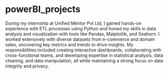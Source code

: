 # powerBI_projects


During my internship at Unified Mentor Pvt Ltd, I gained hands-on experience with ETL processes using Python and honed my skills in data analysis and visualization with tools like Pandas, Matplotlib, and Seaborn. I worked extensively with diverse datasets from e-commerce and domain sales, uncovering key metrics and trends to drive insights. My responsibilities included creating interactive dashboards, collaborating with cross-functional teams, and developing expertise in statistical analysis, data cleaning, and data manipulation, all while maintaining a strong focus on data integrity and privacy.
